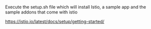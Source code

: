 Execute the setup.sh file which will install Istio, a sample app and the sample addons that come with istio

https://istio.io/latest/docs/setup/getting-started/